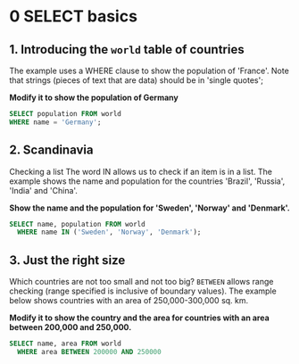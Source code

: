 # 0 SELECT basics

## 1. Introducing the `world` table of countries

The example uses a WHERE clause to show the population of 'France'. Note that strings (pieces of text that are data) should be in 'single quotes';

**Modify it to show the population of Germany**

```SQL
SELECT population FROM world
WHERE name = 'Germany';
```

## 2. Scandinavia

Checking a list The word IN allows us to check if an item is in a list. The example shows the name and population for the countries 'Brazil', 'Russia', 'India' and 'China'.

**Show the name and the population for 'Sweden', 'Norway' and 'Denmark'.**

```SQL
SELECT name, population FROM world
  WHERE name IN ('Sweden', 'Norway', 'Denmark');
```

## 3. Just the right size

Which countries are not too small and not too big? `BETWEEN` allows range checking (range specified is inclusive of boundary values). The example below shows countries with an area of 250,000-300,000 sq. km.

**Modify it to show the country and the area for countries with an area between 200,000 and 250,000.**

```SQL
SELECT name, area FROM world
  WHERE area BETWEEN 200000 AND 250000
```
